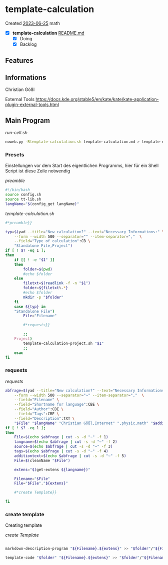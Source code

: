 # template-calculation
Created [2023-06-25]()
 math
- [X] **template-calculation** [README.md](README.md)
	- [X] Doing
	- [X] Backlog

## Features



## Informations
Christian Gößl

External Tools
https://docs.kde.org/stable5/en/kate/kate/kate-application-plugin-external-tools.html


## Main Program

*run-cell.sh*
```bash
noweb.py -Rtemplate-calculation.sh template-calculation.md > template-calculation.sh && echo 'template-calculation.sh' && date
```

### Presets

Einstellungen vor dem Start des eigentlichen Programms, hier für ein Shell Script ist diese Zeile notwendig

*preamble*
```bash
#!/bin/bash
source config.sh
source tt-lib.sh
langName="$(config_get langName)"
```

*template-calculation.sh*
```bash
#*preamble}}

typ=$(yad --title="New calculation?" --text="Necessary Informations:" \
	--form --width 500 --separator="" --item-separator=","  \
	--field="Type of calculation":CB \
	"Standalone File,Project")
if [ ! $? -eq 1 ];
then
	if [[ ! -e "$1" ]]
	then
		folder=$(pwd)
		#echo $folder
	else
		filetxt=$(readlink -f -n "$1")
		folder=${filetxt%.*}
		#echo $folder
		mkdir -p "$folder"
	fi
	case ${typ} in
	"Standalone File")
		File="Filename"

		#*requests}}

		;;
	Project)
		template-calculation-project.sh "$1"
		;;
	esac
fi
```


### requests


*requests*
```bash
abfrage=$(yad --title="New calculation?" --text="Necessary Informations:" \
	--form --width 500 --separator="~" --item-separator=","  \
	--field="Filename" \
	--field="Shortname for language":CBE \
	--field="Author":CBE \
	--field="Tags":CBE \
	--field="Description":TXT \
	"$File" "$langName" "Christian Gößl,Internet" ",physic,math" "$additiontext")
if [ ! $? -eq 1 ];
then
	File=$(echo $abfrage | cut -s -d "~" -f 1)
	langname=$(echo $abfrage | cut -s -d "~" -f 2)
	source=$(echo $abfrage | cut -s -d "~" -f 3)
	tags=$(echo $abfrage | cut -s -d "~" -f 4)
	additiontext=$(echo $abfrage | cut -s -d "~" -f 5)
	File=$(cleanName "$File")

	extens="$(get-extens ${langname})"

	Filename="$File"
	File="$File"."${extens}"

	#*create Template}}

fi
```

### create template

Creating template


*create Template*
```bash

markdown-description-program "${Filename}.${extens}" >> "$folder"/"${Filename}.${extens}".md

template-code "$folder" "${Filename}.${extens}" >> "$folder"/"${Filename}.${extens}".md

```

